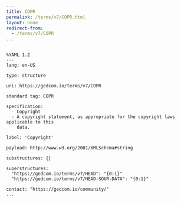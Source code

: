 ```yaml
---
title: COPR
permalink: /terms/v7/COPR.html
layout: none
redirect-from:
  - /terms/v7/COPR
...
```


```

%YAML 1.2
---
lang: en-US

type: structure

uri: https://gedcom.io/terms/v7/COPR

standard tag: COPR

specification:
  - Copyright
  - A copyright statement, as appropriate for the copyright laws applicable to this
    data.

label: 'Copyright'

payload: http://www.w3.org/2001/XMLSchema#string

substructures: {}

superstructures:
  "https://gedcom.io/terms/v7/HEAD": "{0:1}"
  "https://gedcom.io/terms/v7/HEAD-SOUR-DATA": "{0:1}"

contact: "https://gedcom.io/community/"
...

```
